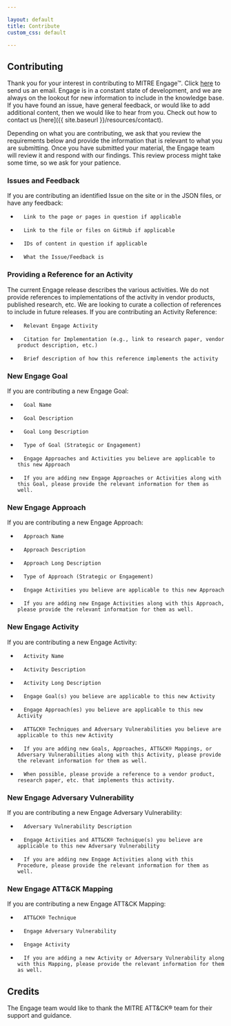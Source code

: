 ```yaml
---

layout: default
title: Contribute
custom_css: default

---
```


## Contributing

Thank you for your interest in contributing to MITRE Engage&trade;. Click [here](mailto:engage@mitre.org) to send us an email. Engage is in a constant state of development, and we are always on the lookout for new information to include in the knowledge base. If you have found an issue, have general feedback, or would like to add additional content, then we would like to hear from you. Check out how to contact us [here]({{ site.baseurl }}/resources/contact).

Depending on what you are contributing, we ask that you review the requirements below and provide the information that is relevant to what you are submitting. Once you have submitted your material, the Engage team will review it and respond with our findings. This review process might take some time, so we ask for your patience.


### Issues and Feedback

If you are contributing an identified Issue on the site or in the JSON files, or have any feedback:
*		Link to the page or pages in question if applicable
*		Link to the file or files on GitHub if applicable
*		IDs of content in question if applicable
*		What the Issue/Feedback is

### Providing a Reference for an Activity
The current Engage release describes the various activities. We do not provide references to implementations of the activity in vendor products, published research, etc. We are looking to curate a collection of references to include in future releases.
If you are contributing an Activity Reference:
*		Relevant Engage Activity 
* 		Citation for Implementation (e.g., link to research paper, vendor product description, etc.)
* 		Brief description of how this reference implements the activity


### New Engage Goal

If you are contributing a new Engage Goal:
*		Goal Name
*		Goal Description
*		Goal Long Description
*		Type of Goal (Strategic or Engagement)
*		Engage Approaches and Activities you believe are applicable to this new Approach
*		If you are adding new Engage Approaches or Activities along with this Goal, please provide the relevant information for them as well.


### New Engage Approach

If you are contributing a new Engage Approach:
*		Approach Name
*		Approach Description
*		Approach Long Description
*		Type of Approach (Strategic or Engagement)
*		Engage Activities you believe are applicable to this new Approach
*		If you are adding new Engage Activities along with this Approach, please provide the relevant information for them as well.

### New Engage Activity

If you are contributing a new Engage Activity:
*		Activity Name
*		Activity Description
*		Activity Long Description
*		Engage Goal(s) you believe are applicable to this new Activity
*		Engage Approach(es) you believe are applicable to this new Activity
*		ATT&CK® Techniques and Adversary Vulnerabilities you believe are applicable to this new Activity
*		If you are adding new Goals, Approaches, ATT&CK® Mappings, or Adversary Vulnerabilities along with this Activity, please provide the relevant information for them as well.
* 		When possible, please provide a reference to a vendor product, research paper, etc. that implements this activity.

### New Engage Adversary Vulnerability

If you are contributing a new Engage Adversary Vulnerability:
*		Adversary Vulnerability Description
*		Engage Activities and ATT&CK® Technique(s) you believe are applicable to this new Adversary Vulnerability
*		If you are adding new Engage Activities along with this Procedure, please provide the relevant information for them as well.

### New Engage ATT&CK Mapping

If you are contributing a new Engage ATT&CK Mapping:
*		ATT&CK® Technique
*		Engage Adversary Vulnerability
*		Engage Activity
*		If you are adding a new Activity or Adversary Vulnerability along with this Mapping, please provide the relevant information for them as well.



## Credits
The Engage team would like to thank the MITRE ATT&CK® team for their support and guidance.
